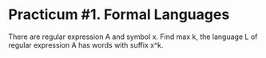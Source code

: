 # Practicum #1. Formal Languages

There are regular expression A and symbol x.
Find max k, the language L of regular expression A has words with suffix x^k.
